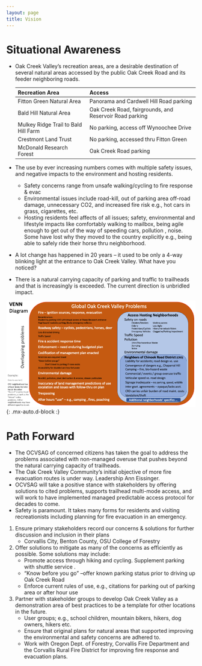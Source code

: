 ```yaml
---
layout: page
title: Vision
---
```


# Situational Awareness

- Oak Creek Valley’s recreation areas, are a desirable destination of several natural areas accessed by the public Oak Creek Road and its feeder neighboring roads.

    | Recreation Area | Access |
    | :-------------- | :----- |
    | Fitton Green Natural Area | Panorama and Cardwell Hill Road parking |
    | Bald Hill Natural Area | Oak Creek Road, fairgrounds, and Reservoir Road parking |
    | Mulkey Ridge Trail to Bald Hill Farm | No parking, access off Wynoochee Drive |
    | Crestmont Land Trust | No parking, accessed thru Fitton Green |
    | McDonald Research Forest | Oak Creek Road parking |
  
- The use by ever increasing numbers comes with multiple safety issues, and negative impacts to the environment and hosting residents.
    - Safety concerns range from unsafe walking/cycling to fire response & evac
    - Environmental issues include road-kill, out of parking area off-road damage, unnecessary CO2, and  increased fire risk e.g., hot cars in grass, cigarettes, etc.
    - Hosting residents feel affects of all issues; safety, environmental and lifestyle impacts like comfortably walking to mailbox, being agile enough to get out of the way of speeding cars, pollution , noise.  Some have lost why they moved to the country explicitly e.g., being able to safely ride their horse thru neighborhood.
- A lot change has happened in 20 years – it used to be only a 4-way blinking light at the entrance to Oak Creek Valley.  What have you noticed?
- There is a natural carrying capacity of parking and traffic to trailheads and that is increasingly is exceeded.   The current direction is unbridled impact.

![Venn](/assets/img/venn.png){: .mx-auto.d-block :}

# Path Forward

- The OCVSAG of concerned citizens has taken the goal to address the problems associated with non-managed overuse that  pushes beyond the natural carrying capacity of trailheads. 
- The Oak Creek Valley Community’s initial objective of more fire evacuation routes is under way.  Leadership Ann Eissinger.
- OCVSAG will take a positive stance with stakeholders by offering solutions to cited problems, supports trailhead multi-mode access, and will work to have implemented managed  predictable access protocol for decades to come.
- Safety is paramount.  It takes many forms for residents and visiting recreationists including planning for fire evacuation in an emergency.

1. Ensure primary stakeholders record our concerns & solutions for further discussion and inclusion in their plans
    - Corvallis City, Benton County, OSU College of Forestry
2. Offer solutions to mitigate as many of the concerns as efficiently as possible.  Some solutions may include:
    - Promote access through hiking and cycling.  Supplement parking with shuttle service .
    - “Know before you go” –offer known parking status prior to driving up Oak Creek Road
    - Enforce current rules of use, e.g., citations for parking out of parking area or after hour use
3. Partner with stakeholder groups to develop Oak Creek Valley as a demonstration area of best practices to be a template for other locations in the future.
    - User groups; e.g., school children, mountain bikers, hikers, dog owners, hikers etc.
    - Ensure that original plans for natural areas that supported improving the environmental and safety concerns are adhered to.
    - Work with Oregon Dept. of Forestry, Corvallis Fire Department and the Corvallis Rural Fire District for improving fire response and evacuation plans.
